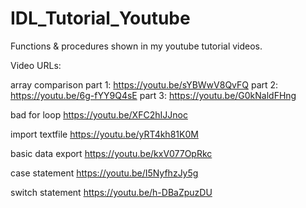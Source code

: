 # IDL_Tutorial_Youtube
Functions &amp; procedures shown in my youtube tutorial videos.

Video URLs:

array comparison
part 1: https://youtu.be/sYBWwV8QvFQ
part 2: https://youtu.be/6g-fYY9Q4sE
part 3: https://youtu.be/G0kNaldFHng

bad for loop
https://youtu.be/XFC2hIJJnoc

import textfile
https://youtu.be/yRT4kh81K0M

basic data export
https://youtu.be/kxV077OpRkc

case statement
https://youtu.be/I5NyfhzJy5g

switch statement
https://youtu.be/h-DBaZpuzDU
